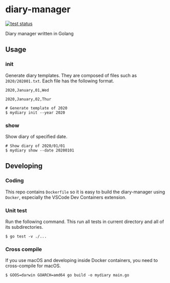 # diary-manager
[![test status](https://github.com/hkford/diary-manager/actions/workflows/unittest.yml/badge.svg)](https://github.com/hkford/diary-manager/actions/workflows/unittest.yml)

Diary manager written in Golang

## Usage

### init
Generate diary templates. They are composed of files such as `2020/202001.txt`. Each file has the following format.

```text
2020,January,01,Wed

2020,January,02,Thur

```

```shell
# Generate template of 2020
$ mydiary init --year 2020
```

### show
Show diary of specified date.

```shell
# Show diary of 2020/01/01
$ mydiary show --date 20200101
```

## Developing

### Coding
This repo contains `Dockerfile` so it is easy to build the diary-manager using `Docker`, especially the VSCode Dev Containers extension.

### Unit test
Run the following command. This run all tests in current directory and all of its subdirectories.
```shell
$ go test -v ./...
```

### Cross compile
If you use macOS and developing inside Docker containers, you need to cross-compile for macOS.

```shell
$ GOOS=darwin GOARCH=amd64 go build -o mydiary main.go
```